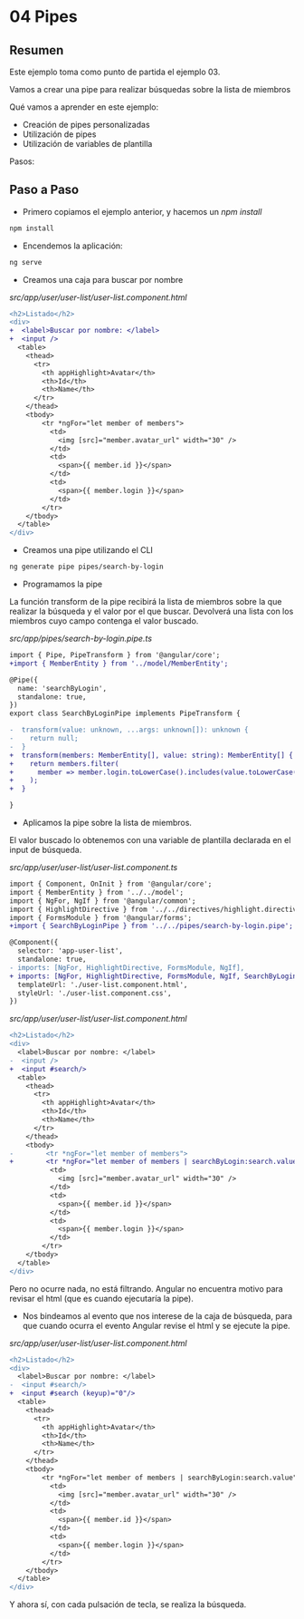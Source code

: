 # 04 Pipes

## Resumen

Este ejemplo toma como punto de partida el ejemplo 03.

Vamos a crear una pipe para realizar búsquedas sobre la lista de miembros

Qué vamos a aprender en este ejemplo:

- Creación de pipes personalizadas
- Utilización de pipes
- Utilización de variables de plantilla

Pasos:

## Paso a Paso

- Primero copiamos el ejemplo anterior, y hacemos un _npm install_

```bash
npm install
```

- Encendemos la aplicación:

```bash
ng serve
```

- Creamos una caja para buscar por nombre

_src/app/user/user-list/user-list.component.html_

```diff
<h2>Listado</h2>
<div>
+  <label>Buscar por nombre: </label>
+  <input />
  <table>
    <thead>
      <tr>
        <th appHighlight>Avatar</th>
        <th>Id</th>
        <th>Name</th>
      </tr>
    </thead>
    <tbody>
        <tr *ngFor="let member of members">
          <td>
            <img [src]="member.avatar_url" width="30" />
          </td>
          <td>
            <span>{{ member.id }}</span>
          </td>
          <td>
            <span>{{ member.login }}</span>
          </td>
        </tr>
    </tbody>
  </table>
</div>
```

- Creamos una pipe utilizando el CLI

```bash
ng generate pipe pipes/search-by-login
```

- Programamos la pipe

La función transform de la pipe recibirá la lista de miembros sobre la que realizar la búsqueda y el valor por el que buscar. Devolverá una lista con los miembros cuyo campo contenga el valor buscado.

_src/app/pipes/search-by-login.pipe.ts_

```diff
import { Pipe, PipeTransform } from '@angular/core';
+import { MemberEntity } from '../model/MemberEntity';

@Pipe({
  name: 'searchByLogin',
  standalone: true,
})
export class SearchByLoginPipe implements PipeTransform {

-  transform(value: unknown, ...args: unknown[]): unknown {
-    return null;
-  }
+  transform(members: MemberEntity[], value: string): MemberEntity[] {
+    return members.filter(
+      member => member.login.toLowerCase().includes(value.toLowerCase())
+    );
+  }

}
```

- Aplicamos la pipe sobre la lista de miembros.

El valor buscado lo obtenemos con una variable de plantilla declarada en el input de búsqueda.

_src/app/user/user-list/user-list.component.ts_

```diff
import { Component, OnInit } from '@angular/core';
import { MemberEntity } from '../../model';
import { NgFor, NgIf } from '@angular/common';
import { HighlightDirective } from '../../directives/highlight.directive';
import { FormsModule } from '@angular/forms';
+import { SearchByLoginPipe } from '../../pipes/search-by-login.pipe';

@Component({
  selector: 'app-user-list',
  standalone: true,
- imports: [NgFor, HighlightDirective, FormsModule, NgIf],
+ imports: [NgFor, HighlightDirective, FormsModule, NgIf, SearchByLoginPipe],
  templateUrl: './user-list.component.html',
  styleUrl: './user-list.component.css',
})
```

_src/app/user/user-list/user-list.component.html_

```diff
<h2>Listado</h2>
<div>
  <label>Buscar por nombre: </label>
-  <input />
+  <input #search/>
  <table>
    <thead>
      <tr>
        <th appHighlight>Avatar</th>
        <th>Id</th>
        <th>Name</th>
      </tr>
    </thead>
    <tbody>
-        <tr *ngFor="let member of members">
+        <tr *ngFor="let member of members | searchByLogin:search.value ">
          <td>
            <img [src]="member.avatar_url" width="30" />
          </td>
          <td>
            <span>{{ member.id }}</span>
          </td>
          <td>
            <span>{{ member.login }}</span>
          </td>
        </tr>
    </tbody>
  </table>
</div>
```

Pero no ocurre nada, no está filtrando. Angular no encuentra motivo para revisar el html (que es cuando ejecutaría la pipe). 

- Nos bindeamos al evento que nos interese de la caja de búsqueda, para que cuando ocurra el evento Angular revise el html y se ejecute la pipe.

_src/app/user/user-list/user-list.component.html_

```diff
<h2>Listado</h2>
<div>
  <label>Buscar por nombre: </label>
-  <input #search/>
+  <input #search (keyup)="0"/>
  <table>
    <thead>
      <tr>
        <th appHighlight>Avatar</th>
        <th>Id</th>
        <th>Name</th>
      </tr>
    </thead>
    <tbody>
        <tr *ngFor="let member of members | searchByLogin:search.value">
          <td>
            <img [src]="member.avatar_url" width="30" />
          </td>
          <td>
            <span>{{ member.id }}</span>
          </td>
          <td>
            <span>{{ member.login }}</span>
          </td>
        </tr>
    </tbody>
  </table>
</div>
```

Y ahora sí, con cada pulsación de tecla, se realiza la búsqueda.
